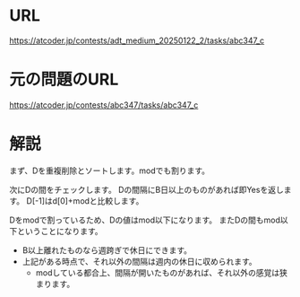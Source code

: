 # URL
https://atcoder.jp/contests/adt_medium_20250122_2/tasks/abc347_c

# 元の問題のURL
https://atcoder.jp/contests/abc347/tasks/abc347_c

# 解説
まず、Dを重複削除とソートします。modでも割ります。

次にDの間をチェックします。
Dの間隔にB日以上のものがあれば即Yesを返します。
D[-1]はd[0]+modと比較します。

Dをmodで割っているため、Dの値はmod以下になります。
またDの間もmod以下ということになります。

- B以上離れたものなら週跨ぎで休日にできます。
- 上記がある時点で、それ以外の間隔は週内の休日に収められます。
  - modしている都合上、間隔が開いたものがあれば、それ以外の感覚は狭まります。
